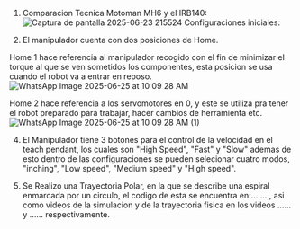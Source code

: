 1) Comparacion Tecnica Motoman MH6 y el IRB140: 
![Captura de pantalla 2025-06-23 215524](https://github.com/user-attachments/assets/daf2a859-8648-4e5e-8b8d-cba44ccc976d)
Configuraciones iniciales:

2) El manipulador cuenta con dos posiciones de Home.
   
Home 1 hace referencia al manipulador recogido con el fin de minimizar el torque al que se ven sometidos los componentes, esta posicion se usa cuando el robot va a entrar en reposo. 
![WhatsApp Image 2025-06-25 at 10 09 28 AM](https://github.com/user-attachments/assets/cbfc94c2-6d8d-4781-af37-4295fa090a90)

Home 2 hace referencia a los servomotores en 0, y este se utiliza pra tener el robot preparado para trabajar, hacer cambios de herramienta etc.
![WhatsApp Image 2025-06-25 at 10 09 28 AM (1)](https://github.com/user-attachments/assets/940366f3-aa5b-427a-ade2-73687e013b71)

4) El Manipulador tiene 3 botones para el control de la velocidad en el teach pendant, los cuales son "High Speed", "Fast" y "Slow" ademas de esto dentro de las configuraciones se pueden selecionar  cuatro modos, "inching", "Low speed", "Medium speed" y "High speed".

7) Se Realizo una Trayectoria Polar, en la que se describe una espiral  enmarcada por un circulo, el codigo de esta se encuentra en:........, asi como videos de la simulacion y de la trayectoria fisica en los videos ...... y ...... respectivamente.
